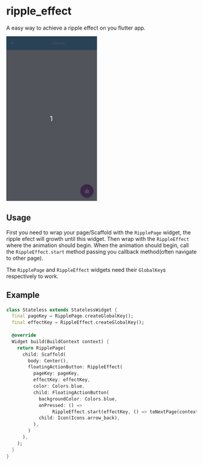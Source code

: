 # ripple_effect

A easy way to achieve a ripple effect on you flutter app.

<img src="https://github.com/ericdallo/ripple_effect/blob/assets/ripple_effect.gif" width="240">

## Usage

First you need to wrap your page/Scaffold with the `RipplePage` widget, the ripple efect will growth until this widget. Then 
wrap with the `RippleEffect` where the animation should begin. When the animation should begin, call the `RippleEffect.start` method passing you callback method(often navigate to other page).

The `RipplePage` and `RippleEffect` widgets need their `GlobalKey`s respectively to work.

## Example

```dart
class Stateless extends StatelessWidget {
  final pageKey = RipplePage.createGlobalKey();
  final effectKey = RippleEffect.createGlobalKey();
  
  @override
  Widget build(BuildContext context) {
    return RipplePage(
      child: Scaffold(
        body: Center(),
        floatingActionButton: RippleEffect(
          pageKey: pageKey,
          effectKey: effectKey,
          color: Colors.blue,
          child: FloatingActionButton(
            backgroundColor: Colors.blue,
            onPressed: () =>
                 RippleEffect.start(effectKey, () => toNextPage(context)),
            child: Icon(Icons.arrow_back),
          ),
        )
      ),
    );
  }
}
```
